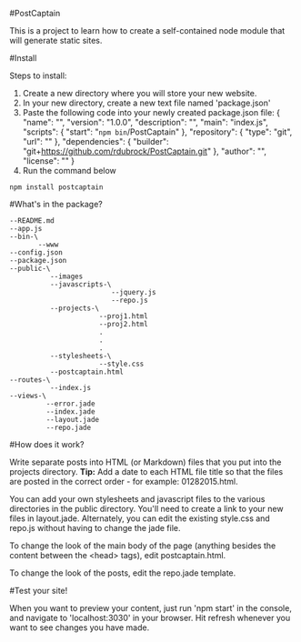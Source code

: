 #PostCaptain

This is a project to learn how to create a self-contained node module that will generate static sites.

#Install

Steps to install:
1. Create a new directory where you will store your new website.
2. In your new directory, create a new text file named 'package.json'
3. Paste the following code into your newly created package.json file:
  {
    "name": "",
    "version": "1.0.0",
    "description": "",
    "main": "index.js",
  "scripts": {
    "start": "`npm bin`/PostCaptain"
    },
  "repository": {
     "type": "git",
    "url": ""
  },
  "dependencies": {
     "builder": "git+https://github.com/rdubrock/PostCaptain.git"
  },
    "author": "",
    "license": ""
  }
4. Run the command below
```
npm install postcaptain
```

#What's in the package?

```
--README.md
--app.js
--bin-\
       --www
--config.json
--package.json
--public-\
          --images
          --javascripts-\
                         --jquery.js
                         --repo.js
          --projects-\
                      --proj1.html
                      --proj2.html
                      .
                      .
                      .
          --stylesheets-\
                      --style.css
          --postcaptain.html
--routes-\
          --index.js
--views-\
         --error.jade
         --index.jade
         --layout.jade
         --repo.jade
```

#How does it work?

Write separate posts into HTML (or Markdown) files that you put into the projects directory. **Tip:** Add a date to each HTML file title so that the files are posted in the correct order - for example: 01282015.html.

You can add your own stylesheets and javascript files to the various directories in the public directory. You'll need to create a link to your new files in layout.jade. Alternately, you can edit the existing style.css and repo.js without having to change the jade file.

To change the look of the main body of the page (anything besides the content between the &lt;head&gt; tags), edit postcaptain.html.

To change the look of the posts, edit the repo.jade template.

#Test your site!

When you want to preview your content, just run 'npm start' in the console, and navigate to 'localhost:3030' in your browser. Hit refresh whenever you want to see changes you have made. 
